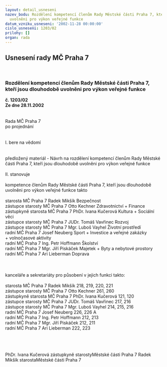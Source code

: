 ```yaml
---
layout: detail_usneseni
nazev_bodu: Rozdělení kompetencí členům Rady Městské části Praha 7, kteří jsou dlouhodobě
  uvolněni pro výkon veřejné funkce
datum_vzniku_usneseni: '2002-11-28 00:00:00'
cislo_usneseni: 1203/02
prilohy: []
organ: rada
---
```

<div id="ucUsn_pList" class="usn">
	<span><h2>Usnesení rady MČ Praha 7 </h2>
<br></span><div class="standBody">
<span><h3>Rozdělení kompetencí členům Rady Městské části Praha 7, kteří jsou dlouhodobě uvolněni pro výkon veřejné funkce</h3></span><div class="center">
		<strong>č. 1203/02</strong><br>
	</div>
<div class="center">
		<strong>Ze dne 28.11.2002</strong><br><br>
	</div>
<br>Rada MČ Praha 7<br>po projednání<br><br><br>I.	bere na vědomí<br><br> <br>předložený materiál - Návrh na rozdělení kompetencí členům Rady Městské části Praha 7, kteří jsou dlouhodobě uvolněni pro výkon veřejné funkce<br><br>II.	stanovuje <br><br>kompetence členům Rady Městské části Praha 7, kteří jsou dlouhodobě uvolněni pro výkon veřejné funkce takto<br><br>starosta MČ Praha 7 		Radek Mikšík		Bezpečnost<br>zástupce starosty MČ Praha 7 		Otto Kechner		Zdravotnictví + Finance<br>zástupkyně starosta MČ Praha 7 	PhDr. Ivana Kučerová   	Kultura + Sociální věci<br>zástupce starosty MČ Praha 7	 	JUDr. Tomáš Vavřinec 	Rozvoj<br>zástupce starosty MČ Praha 7 		Mgr. Luboš Vayhel      	Životní prostředí<br>radní MČ Praha 7 		Josef Neuberg 	  	Sport + Investice a veřejné zakázky<br>                                                                                                   + volnočasové aktivity<br>radní MČ Praha 7 		Ing. Petr Hoffmann 		Školství <br>radní MČ Praha 7 		Mgr. Jiří Piskáček 		Majetek + Byty a nebytové prostory<br>radní MČ Praha 7 		Ari Lieberman  		Doprava<br><br><br><br>kanceláře a sekretariáty pro působení v jejich funkci takto:<br><br>starosta MČ Praha 7 		Radek Mikšík		218, 219, 220, 221<br>zástupce starosty MČ Praha 7 		Otto Kechner		261, 260<br>zástupkyně starosta MČ Praha 7 	PhDr. Ivana Kučerová   	121, 120<br>zástupce starosty MČ Praha 7	 	JUDr. Tomáš Vavřinec 	217, 216<br>zástupce starosty MČ Praha 7 		Mgr. Luboš Vayhel      	214, 215, 216<br>radní MČ Praha 7 		Josef Neuberg 	  	226, 226 A<br>radní MČ Praha 7 		Ing. Petr Hoffmann 		212, 213<br>radní MČ Praha 7 		Mgr. Jiří Piskáček 		212, 211<br>radní MČ Praha 7 		Ari Lieberman  		222, 223<br><br><br> <br>	<br>PhDr. Ivana Kučerová zástupkyně starostyMěstské části Praha 7	Radek Mikšík starostaMěstské části Praha 7</div>
</div>